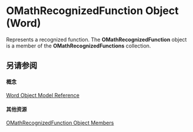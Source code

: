 
# OMathRecognizedFunction Object (Word)

Represents a recognized function. The  **OMathRecognizedFunction** object is a member of the **OMathRecognizedFunctions** collection.


## 另请参阅


#### 概念


[Word Object Model Reference](be452561-b436-bb9b-6f94-3faa9a74a6fd.md)
#### 其他资源


[OMathRecognizedFunction Object Members](http://msdn.microsoft.com/library/dcee40ab-0c77-8fe5-647f-aa6d1b1f73c9%28Office.15%29.aspx)